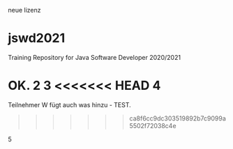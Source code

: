 neue lizenz

# jswd2021
Training Repository for Java Software Developer 2020/2021

OK.
2
3
<<<<<<< HEAD
4
=======

Teilnehmer W fügt auch was hinzu - TEST.
>>>>>>> ca8f6cc9dc303519892b7c9099a5502f72038c4e

5
